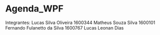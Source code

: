 # Agenda_WPF

Integrantes:
Lucas Silva Oliveira  1600344
Matheus Souza Silva 1600101
Fernando Fulanetto da Silva  1600767
Lucas Leonan Dias 
